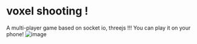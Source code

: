 # voxel shooting !

A multi-player game based on socket io, threejs !!!
You can play it on your phone!
![image](https://github.com/johanzhu/voxelShooting/blob/master/public/img/qr.png)</br>
